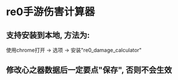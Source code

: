 # re0手游伤害计算器

## 支持安装到本地, 方法为:
使用chrome打开 -> 选项 -> 安装"re0_damage_calculator"

## 修改心之器数据后一定要点"保存", 否则不会生效